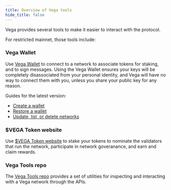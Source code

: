 ```yaml
---
title: Overview of Vega tools
hide_title: false
---
```


Vega provides several tools to make it easier to interact with the protocol. 

For restricted mainnet, those tools include:
### Vega Wallet
Use [Vega Wallet](/docs/tools/vega-wallet/latest/cli-wallet/create-wallet) to connect to a network to associate tokens for staking, and to sign messages. Using the Vega Wallet ensures your keys will be completely disassociated from your personal identity, and Vega will have no way to connect them with you, unless you share your public key for any reason.

Guides for the latest version: 
- [Create a wallet](/docs/tools/vega-wallet/cli-wallet/latest/create-wallet)
- [Restore a wallet](/docs/tools/vega-wallet/latest/cli-wallet/latest/guides/restore-wallet)
- [Update, list, or delete networks](/docs/tools/vega-wallet/cli-wallet/latest/guides/manage-networks) 


### $VEGA Token website
Use [$VEGA Token website](https://token.vega.xyz) to stake your tokens to nominate the validators that run the network, participate in network goveranance, and earn and claim rewards.

### Vega Tools repo
The [Vega Tools repo](https://github.com/vegaprotocol/vegatools) provides a set of utilities for inspecting and interacting with a Vega network through the APIs. 
